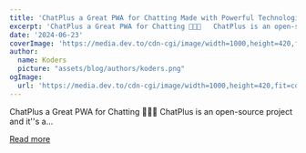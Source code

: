 ```yaml
---
title: 'ChatPlus a Great PWA for Chatting Made with Powerful Technologies'
excerpt: 'ChatPlus a Great PWA for Chatting 💬✨🤩   ChatPlus is an open-source project and it''s a...'
date: '2024-06-23'
coverImage: 'https://media.dev.to/cdn-cgi/image/width=1000,height=420,fit=cover,gravity=auto,format=auto/https%3A%2F%2Fdev-to-uploads.s3.amazonaws.com%2Fuploads%2Farticles%2Flw1ov1gpgu1yl4xfcdv8.png'
author:
  name: Koders
  picture: "assets/blog/authors/koders.png"
ogImage:
  url: 'https://media.dev.to/cdn-cgi/image/width=1000,height=420,fit=cover,gravity=auto,format=auto/https%3A%2F%2Fdev-to-uploads.s3.amazonaws.com%2Fuploads%2Farticles%2Flw1ov1gpgu1yl4xfcdv8.png'
---
```


ChatPlus a Great PWA for Chatting 💬✨🤩   ChatPlus is an open-source project and it''s a...

[Read more](https://dev.to/aladinyo/chatplus-a-great-pwa-for-chatting-made-with-powerful-technologies-13c3)
